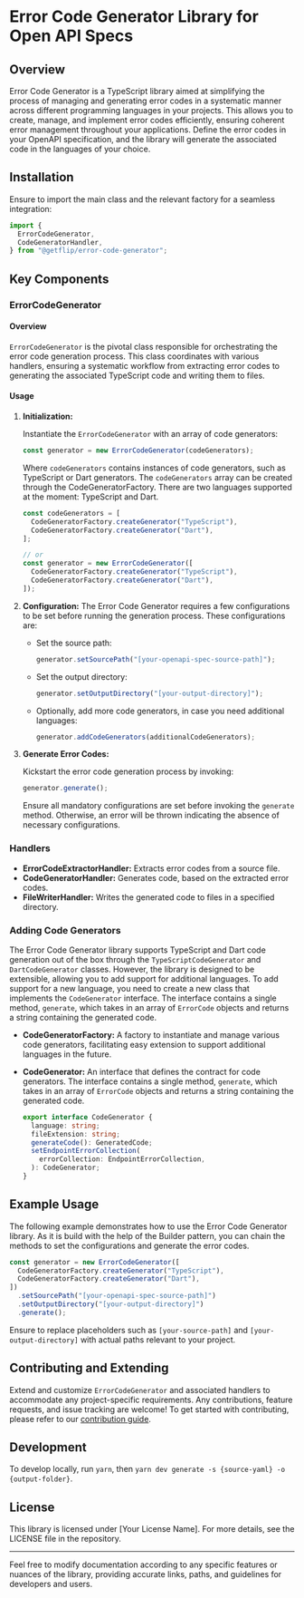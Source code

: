 # Error Code Generator Library for Open API Specs

## Overview

Error Code Generator is a TypeScript library aimed at simplifying the process of
managing and generating error codes in a systematic manner across different
programming languages in your projects. This allows you to create, manage, and
implement error codes efficiently, ensuring coherent error management throughout
your applications. Define the error codes in your OpenAPI specification, and the
library will generate the associated code in the languages of your choice.

## Installation

Ensure to import the main class and the relevant factory for a seamless
integration:

```typescript
import {
  ErrorCodeGenerator,
  CodeGeneratorHandler,
} from "@getflip/error-code-generator";
```

## Key Components

### ErrorCodeGenerator

#### Overview

`ErrorCodeGenerator` is the pivotal class responsible for orchestrating the
error code generation process. This class coordinates with various handlers,
ensuring a systematic workflow from extracting error codes to generating the
associated TypeScript code and writing them to files.

#### Usage

1. **Initialization:**

   Instantiate the `ErrorCodeGenerator` with an array of code generators:

   ```typescript
   const generator = new ErrorCodeGenerator(codeGenerators);
   ```

   Where `codeGenerators` contains instances of code generators, such as
   TypeScript or Dart generators. The `codeGenerators` array can be created
   through the CodeGeneratorFactory. There are two languages supported at the
   moment: TypeScript and Dart.

   ```typescript
   const codeGenerators = [
     CodeGeneratorFactory.createGenerator("TypeScript"),
     CodeGeneratorFactory.createGenerator("Dart"),
   ];

   // or
   const generator = new ErrorCodeGenerator([
     CodeGeneratorFactory.createGenerator("TypeScript"),
     CodeGeneratorFactory.createGenerator("Dart"),
   ]);
   ```

2. **Configuration:** The Error Code Generator requires a few configurations to
   be set before running the generation process. These configurations are:

   - Set the source path:

     ```typescript
     generator.setSourcePath("[your-openapi-spec-source-path]");
     ```

   - Set the output directory:

     ```typescript
     generator.setOutputDirectory("[your-output-directory]");
     ```

   - Optionally, add more code generators, in case you need additional
     languages:

     ```typescript
     generator.addCodeGenerators(additionalCodeGenerators);
     ```

3. **Generate Error Codes:**

   Kickstart the error code generation process by invoking:

   ```typescript
   generator.generate();
   ```

   Ensure all mandatory configurations are set before invoking the `generate`
   method. Otherwise, an error will be thrown indicating the absence of
   necessary configurations.

### Handlers

- **ErrorCodeExtractorHandler:** Extracts error codes from a source file.
- **CodeGeneratorHandler:** Generates code, based on the extracted error codes.
- **FileWriterHandler:** Writes the generated code to files in a specified
  directory.

### Adding Code Generators

The Error Code Generator library supports TypeScript and Dart code generation
out of the box through the `TypeScriptCodeGenerator` and `DartCodeGenerator`
classes. However, the library is designed to be extensible, allowing you to add
support for additional languages. To add support for a new language, you need to
create a new class that implements the `CodeGenerator` interface. The interface
contains a single method, `generate`, which takes in an array of `ErrorCode`
objects and returns a string containing the generated code.

- **CodeGeneratorFactory:** A factory to instantiate and manage various code
  generators, facilitating easy extension to support additional languages in the
  future.

- **CodeGenerator:** An interface that defines the contract for code generators.
  The interface contains a single method, `generate`, which takes in an array of
  `ErrorCode` objects and returns a string containing the generated code.
  ```typescript
  export interface CodeGenerator {
    language: string;
    fileExtension: string;
    generateCode(): GeneratedCode;
    setEndpointErrorCollection(
      errorCollection: EndpointErrorCollection,
    ): CodeGenerator;
  }
  ```

## Example Usage

The following example demonstrates how to use the Error Code Generator library.
As it is build with the help of the Builder pattern, you can chain the methods
to set the configurations and generate the error codes.

```typescript
const generator = new ErrorCodeGenerator([
  CodeGeneratorFactory.createGenerator("TypeScript"),
  CodeGeneratorFactory.createGenerator("Dart"),
])
  .setSourcePath("[your-openapi-spec-source-path]")
  .setOutputDirectory("[your-output-directory]")
  .generate();
```

Ensure to replace placeholders such as `[your-source-path]` and
`[your-output-directory]` with actual paths relevant to your project.

## Contributing and Extending

Extend and customize `ErrorCodeGenerator` and associated handlers to accommodate
any project-specific requirements. Any contributions, feature requests, and
issue tracking are welcome! To get started with contributing, please refer to
our [contribution guide]([link-to-guide]).

## Development

To develop locally, run `yarn`, then `yarn dev generate -s {source-yaml} -o {output-folder}`.

## License

This library is licensed under [Your License Name]. For more details, see the
LICENSE file in the repository.

---

Feel free to modify documentation according to any specific features or nuances
of the library, providing accurate links, paths, and guidelines for developers
and users.
